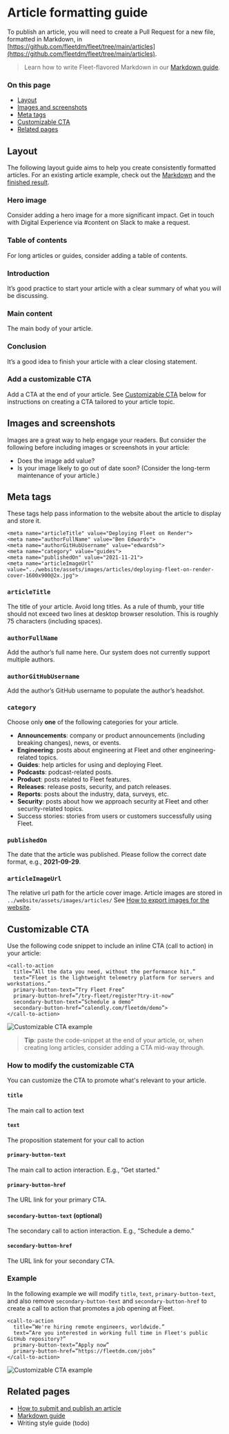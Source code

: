 # Article formatting guide

To publish an article, you will need to create a Pull Request for a new file, formatted in Markdown, in [https://github.com/fleetdm/fleet/tree/main/articles](https://github.com/fleetdm/fleet/tree/main/articles).

> Learn how to write Fleet-flavored Markdown in our [Markdown guide](./markdown-guide).

### On this page
- [Layout](#layout)
- [Images and screenshots](#images-and-screenshots)
- [Meta tags](#meta-tags)
- [Customizable CTA](#customizable-cta)
- [Related pages](#related-pages)

## Layout
The following layout guide aims to help you create consistently formatted articles. For an existing article example, check out the [Markdown](https://raw.githubusercontent.com/fleetdm/fleet/main/articles/tales-from-fleet-security-speeding-up-macos-updates-with-nudge.md) and the [finished result](https://fleetdm.com/securing/tales-from-fleet-security-speeding-up-macos-updates-with-nudge).

### Hero image
Consider adding a hero image for a more significant impact. Get in touch with Digital Experience via #content on Slack to make a request. 

### Table of contents
For long articles or guides, consider adding a table of contents.

### Introduction
It’s good practice to start your article with a clear summary of what you will be discussing.

### Main content
The main body of your article.

### Conclusion
It’s a good idea to finish your article with a clear closing statement.

### Add a customizable CTA
Add a CTA at the end of your article. See [Customizable CTA](#customizable-cta) below for instructions on creating a CTA tailored to your article topic.

## Images and screenshots
Images are a great way to help engage your readers. But consider the following before including images or screenshots in your article:

- Does the image add value?
- Is your image likely to go out of date soon? (Consider the long-term maintenance of your article.)

## Meta tags
These tags help pass information to the website about the article to display and store it. 

```
<meta name="articleTitle" value="Deploying Fleet on Render">
<meta name="authorFullName" value="Ben Edwards">
<meta name="authorGitHubUsername" value="edwardsb">
<meta name="category" value="guides">
<meta name="publishedOn" value="2021-11-21">
<meta name="articleImageUrl" value="../website/assets/images/articles/deploying-fleet-on-render-cover-1600x900@2x.jpg">
```

### `articleTitle`
The title of your article. Avoid long titles. As a rule of thumb, your title should not exceed two lines at desktop browser resolution. This is roughly 75 characters (including spaces).

### `authorFullName`
Add the author’s full name here. Our system does not currently support multiple authors.

### `authorGitHubUsername`
Add the author’s GitHub username to populate the author’s headshot.

### `category`
Choose only __one__ of the following categories for your article.

- __Announcements__: company or product announcements (including breaking changes), news, or events.
- __Engineering__: posts about engineering at Fleet and other engineering-related topics.
- __Guides__: help articles for using and deploying Fleet.
- __Podcasts__: podcast-related posts.
- __Product__: posts related to Fleet features.
- __Releases__: release posts, security, and patch releases.
- __Reports__: posts about the industry, data, surveys, etc.
- __Security__: posts about how we approach security at Fleet and other security-related topics.
- Success stories: stories from users or customers successfully using Fleet. 

### `publishedOn`
The date that the article was published. Please follow the correct date format, e.g., __2021-09-29__.

### `articleImageUrl`
The relative url path for the article cover image. Article images are stored in `../website/assets/images/articles/` See [How to export images for the website](https://fleetdm.com/handbook/brand#how-to-export-images-for-the-website).

## Customizable CTA
Use the following code snippet to include an inline CTA (call to action) in your article:

```
<call-to-action 
  title=”All the data you need, without the performance hit.”
  text=”Fleet is the lightweight telemetry platform for servers and workstations.”
  primary-button-text=”Try Fleet Free” 
  primary-button-href=”/try-fleet/register?try-it-now” 
  secondary-button-text=”Schedule a demo”
  secondary-button-href=”calendly.com/fleetdm/demo”>
</call-to-action>
```

![Customizable CTA example](../../images/cta-example-1-900x320@2x.jpg)

> __Tip__: paste the code-snippet at the end of your article, or, when creating long articles, consider adding a CTA mid-way through.

### How to modify the customizable CTA
You can customize the CTA to promote what's relevant to your article.

#### `title`
The main call to action text

#### `text`
The proposition statement for your call to action

#### `primary-button-text`
The main call to action interaction. E.g., “Get started.”

#### `primary-button-href`
The URL link for your primary CTA.

#### `secondary-button-text` (optional)
The secondary call to action interaction. E.g., “Schedule a demo.”

#### `secondary-button-href` 
The URL link for your secondary CTA.

### Example
In the following example we will modify `title`, `text`, `primary-button-text`, and also remove `secondary-button-text` and `secondary-button-href` to create a call to action that promotes a job opening at Fleet.

```
<call-to-action 
  title=”We're hiring remote engineers, worldwide.”
  text=”Are you interested in working full time in Fleet's public GitHub repository?”
  primary-button-text=”Apply now” 
  primary-button-href=”https://fleetdm.com/jobs” 
</call-to-action>
```

![Customizable CTA example](../../images/cta-example-2-900x280@2x.jpg)

## Related pages
- [How to submit and publish an article](./how-to-submit-and-publish-an-article.md)
- [Markdown guide](./markdown-guide)
- Writing style guide (todo)

<meta name="maintainedBy" value="mike-j-thomas">
<meta name="title" value="Article formatting guide">